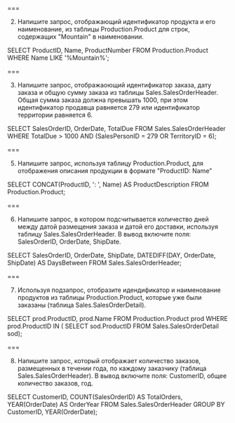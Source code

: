 
===

2. Напишите запрос, отображающий идентификатор продукта и его наименование, из таблицы Production.Product для строк, содержащих "Mountain" в наименовании.

SELECT ProductID, Name, ProductNumber FROM Production.Product WHERE Name LIKE '%Mountain%';

===

3. Напишите запрос, отображаoющий идентификатор заказа, дату заказа и общую сумму заказа из таблицы Sales.SalesOrderHeader. Общая сумма заказа должна превышать 1000, при этом идентификатор продавца равняется 279 или идентификатор территории равняется 6.

SELECT SalesOrderID, OrderDate, TotalDue FROM Sales.SalesOrderHeader WHERE TotalDue > 1000 AND (SalesPersonID = 279 OR TerritoryID = 6);

===

5. Напишите запрос, используя таблицу Production.Product, для отображения описания продукции в формате "ProductID: Name”

SELECT CONCAT(ProductID, ': ', Name) AS ProductDescription FROM Production.Product;

===

6. Напишите запрос, в котором подсчитывается количество дней между датой размещения заказа и датой его доставки, используя таблицу Sales.SalesOrderHeader. В вывод включите поля: SalesOrderID, OrderDate, ShipDate.

SELECT SalesOrderID, OrderDate, ShipDate, DATEDIFF(DAY, OrderDate, ShipDate) AS DaysBetween FROM Sales.SalesOrderHeader;

===

7. Используя подзапрос, отобразите идендификатор и наименование продуктов из таблицы Production.Product, которые уже были заказаны (таблица Sales.SalesOrderDetail).

SELECT prod.ProductID, prod.Name FROM Production.Product prod WHERE prod.ProductID IN ( 
SELECT sod.ProductID FROM Sales.SalesOrderDetail sod);

===

8. Напишите запрос, который отображает количество заказов, размещенных в течении года, по каждому заказчику (таблица Sales.SalesOrderHeader). В вывод включите поля: CustomerID, общее количество заказов, год.

SELECT CustomerID, COUNT(SalesOrderID) AS TotalOrders, YEAR(OrderDate) AS OrderYear FROM Sales.SalesOrderHeader GROUP BY CustomerID, YEAR(OrderDate);
